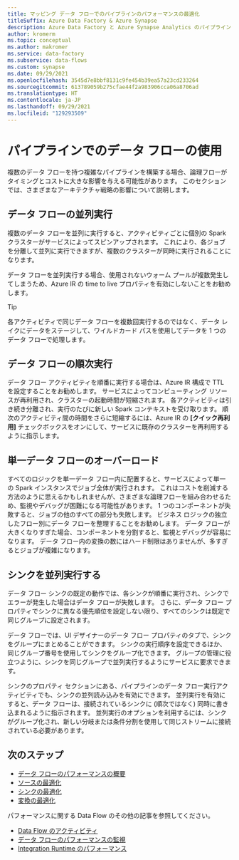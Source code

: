 ```yaml
---
title: マッピング データ フローでのパイプラインのパフォーマンスの最適化
titleSuffix: Azure Data Factory & Azure Synapse
description: Azure Data Factory と Azure Synapse Analytics のパイプラインでのデータ フローの実行を最適化する方法を説明します。
author: kromerm
ms.topic: conceptual
ms.author: makromer
ms.service: data-factory
ms.subservice: data-flows
ms.custom: synapse
ms.date: 09/29/2021
ms.openlocfilehash: 3545d7e8bbf8131c9fe454b39ea57a23cd233264
ms.sourcegitcommit: 613789059b275cfae44f2a983906cca06a8706ad
ms.translationtype: HT
ms.contentlocale: ja-JP
ms.lasthandoff: 09/29/2021
ms.locfileid: "129293509"
---
```

# <a name="using-data-flows-in-pipelines"></a>パイプラインでのデータ フローの使用 

複数のデータ フローを持つ複雑なパイプラインを構築する場合、論理フローがタイミングとコストに大きな影響を与える可能性があります。 このセクションでは、さまざまなアーキテクチャ戦略の影響について説明します。

## <a name="executing-data-flows-in-parallel"></a>データ フローの並列実行

複数のデータ フローを並列に実行すると、アクティビティごとに個別の Spark クラスターがサービスによってスピンアップされます。 これにより、各ジョブを分離して並列に実行できますが、複数のクラスターが同時に実行されることになります。

データ フローを並列実行する場合、使用されないウォーム プールが複数発生してしまうため、Azure IR の time to live プロパティを有効にしないことをお勧めします。

> [!TIP]
> 各アクティビティで同じデータ フローを複数回実行するのではなく、データ レイクにデータをステージして、ワイルドカード パスを使用してデータを 1 つのデータ フローで処理します。

## <a name="execute-data-flows-sequentially"></a>データ フローの順次実行

データ フロー アクティビティを順番に実行する場合は、Azure IR 構成で TTL を設定することをお勧めします。 サービスによってコンピューティング リソースが再利用され、クラスターの起動時間が短縮されます。 各アクティビティは引き続き分離され、実行のたびに新しい Spark コンテキストを受け取ります。 順次のアクティビティ間の時間をさらに短縮するには、Azure IR の **[クイック再利用]** チェックボックスをオンにして、サービスに既存のクラスターを再利用するように指示します。

## <a name="overloading-a-single-data-flow"></a>単一データ フローのオーバーロード

すべてのロジックを単一データ フロー内に配置すると、サービスによって単一の Spark インスタンスでジョブ全体が実行されます。 これはコストを削減する方法のように思えるかもしれませんが、さまざまな論理フローを組み合わせるため、監視やデバッグが困難になる可能性があります。 1 つのコンポーネントが失敗すると、ジョブの他のすべての部分も失敗します。 ビジネス ロジックの独立したフロー別にデータ フローを整理することをお勧めします。 データ フローが大きくなりすぎた場合、コンポーネントを分割すると、監視とデバッグが容易になります。 データ フロー内の変換の数にはハード制限はありませんが、多すぎるとジョブが複雑になります。

## <a name="execute-sinks-in-parallel"></a>シンクを並列実行する

データ フロー シンクの既定の動作では、各シンクが順番に実行され、シンクでエラーが発生した場合はデータ フローが失敗します。 さらに、データ フロー プロパティでシンクに異なる優先順位を設定しない限り、すべてのシンクは既定で同じグループに設定されます。

データ フローでは、UI デザイナーのデータ フロー プロパティのタブで、シンクをグループにまとめることができます。 シンクの実行順序を設定できるほか、同じグループ番号を使用してシンクをグループ化できます。 グループの管理に役立つように、シンクを同じグループで並列実行するようにサービスに要求できます。

シンクのプロパティ セクションにある、パイプラインのデータ フロー実行アクティビティでも、シンクの並列読み込みを有効にできます。 並列実行を有効にすると、データ フローは、接続されているシンクに (順次ではなく) 同時に書き込まれるように指示されます。 並列実行のオプションを利用するには、シンクがグループ化され、新しい分岐または条件分割を使用して同じストリームに接続されている必要があります。

## <a name="next-steps"></a>次のステップ

- [データ フローのパフォーマンスの概要](concepts-data-flow-performance.md)
- [ソースの最適化](concepts-data-flow-performance-sources.md)
- [シンクの最適化](concepts-data-flow-performance-sinks.md)
- [変換の最適化](concepts-data-flow-performance-transformations.md)

パフォーマンスに関する Data Flow のその他の記事を参照してください。

- [Data Flow のアクティビティ](control-flow-execute-data-flow-activity.md)
- [データ フローのパフォーマンスの監視](concepts-data-flow-monitoring.md)
- [Integration Runtime のパフォーマンス](concepts-integration-runtime-performance.md)
